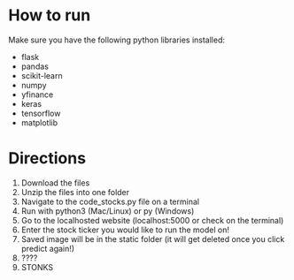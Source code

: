 # How to run
Make sure you have the following python libraries installed:
- flask
- pandas
- scikit-learn
- numpy
- yfinance
- keras
- tensorflow
- matplotlib

# Directions
1. Download the files
2. Unzip the files into one folder
3. Navigate to the code_stocks.py file on a terminal
4. Run with python3 (Mac/Linux) or py (Windows)
5. Go to the localhosted website (localhost:5000 or check on the terminal)
6. Enter the stock ticker you would like to run the model on!
7. Saved image will be in the static folder (it will get deleted once you click predict again!)
8. ????
9. STONKS
